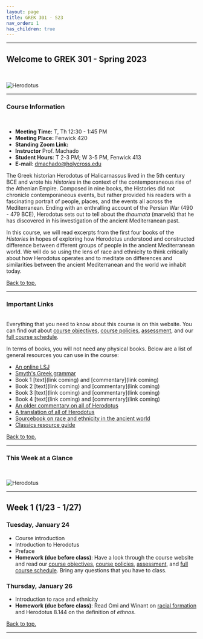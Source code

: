 ```yaml
---
layout: page
title: GREK 301 - S23
nav_order: 1
has_children: true
---
```

***

## Welcome to GREK 301 - Spring 2023
&nbsp;

![Herodotus](https://upload.wikimedia.org/wikipedia/commons/thumb/9/9e/Kaulbach%2C_Wilhelm_von_-_Die_Seeschlacht_bei_Salamis_-_1868.JPG/1200px-Kaulbach%2C_Wilhelm_von_-_Die_Seeschlacht_bei_Salamis_-_1868.JPG)

***

### Course Information
&nbsp;  
- **Meeting Time:** T, Th 12:30 - 1:45 PM
- **Meeting Place:** Fenwick 420
- **Standing Zoom Link:** 
- **Instructor** Prof. Machado
- **Student Hours**: T 2-3 PM; W 3-5 PM, Fenwick 413
- **E-mail**: dmachado@holycross.edu

The Greek historian Herodotus of Halicarnassus lived in the 5th century BCE and wrote his *Histories* in the context of the contemporaneous rise of the Athenian Empire. Composed in nine books, the Histories did not chronicle contemporaneous events, but rather provided his readers with a fascinating portrait of people, places, and the events all across the Mediterranean. Ending with an enthralling account of the Persian War (490 - 479 BCE), Herodotus sets out to tell about the *thaumata* (marvels) that he has discovered in his investigation of the ancient Mediterranean past.

In this course, we will read excerpts from the first four books of the *Histories* in hopes of exploring how Herodotus understood and constructed difference between different groups of people in the ancient Mediterranean world. We will do so using the lens of race and ethnicity to think critically about how Herodotus operates and to meditate on differences and similarities between the ancient Mediterranean and the world we inhabit today.

[Back to top.](#top)

***

### Important Links
&nbsp;  
Everything that you need to know about this course is on this website. You can find out about [course objectives](https://dominicmachado.github.io/course-objectives-grek301-s23), [course policies](https://dominicmachado.github.io/course-policies-grek301-s23), [assessment](https://dominicmachado.github.io/assessment-grek301-s23), and our [full course schedule](https://dominicmachado.github.io/schedule-grek301-s23).

In terms of books, you will not need any physical books. Below are a list of general resources you can use in the course:
- [An online LSJ](http://folio2.furman.edu/lsj/)
- [Smyth's Greek grammar](https://drive.google.com/file/d/1OUoFcKnkzot1-8I7Jc04MTEOUtdNCYGG/view?usp=share_link)
- Book 1 [text](link coming) and [commentary](link coming)
- Book 2 [text](link coming) and [commentary](link coming)
- Book 3 [text](link coming) and [commentary](link coming)
- Book 4 [text](link coming) and [commentary](link coming)
- [An older commentary on all of Herodotus](https://drive.google.com/file/d/1nZz51mXSfKszCKd4v3pBFdVeLIhz7iUg/view?usp=share_link)
- [A translation of all of Herodotus](https://drive.google.com/file/d/19DO07bo2wQT_60W2cZqrWGIuK_sETc6a/view?usp=share_link)
- [Sourcebook on race and ethnicity in the ancient world](https://drive.google.com/file/d/1W2mDquBzVIO9CS8zONornrroleLJhrCd/view?usp=share_link)
- [Classics resource guide](https://libguides.holycross.edu/classics)

[Back to top.](#top)

***

### This Week at a Glance
&nbsp;  

![Herodotus](https://www.worldhistory.org/img/r/p/500x600/6501.jpg?v=1645500602)

***
## Week 1 (1/23 - 1/27)

### Tuesday, January 24
- Course introduction
- Introduction to Herodotus
- Preface
- **Homework (due before class)**: Have a look through the course website and read our [course objectives](https://dominicmachado.github.io/course-objectives-grek301-s23), [course policies](https://dominicmachado.github.io/course-policies-grek301-s23), [assessment](https://dominicmachado.github.io/assessment-grek301-s23), and [full course schedule](https://dominicmachado.github.io/schedule-grek301-s23). Bring any questions that you have to class.

### Thursday, January 26
- Introduction to race and ethnicity
- **Homework (due before class)**: Read Omi and Winant on [racial formation](https://drive.google.com/file/d/1dkCJArlD5o_jCSzmcF0cWt9g574TaG-g/view?usp=share_link) and Herodotus 8.144 on the definition of *ethnos*.

[Back to top.](#top)

***
